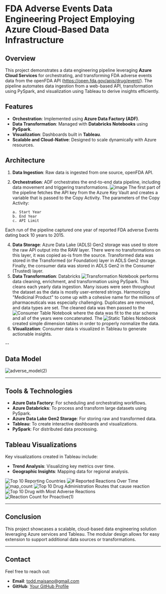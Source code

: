 # FDA Adverse Events Data Engineering Project Employing Azure Cloud-Based Data Infrastructure

## Overview
This project demonstrates a data engineering pipeline leveraging **Azure Cloud Services** for orchestrating, and transforming FDA adverse events data from the openFDA API (https://open.fda.gov/apis/drug/event/). The pipeline automates data ingestion from a web-based API, transformation using PySpark, and visualization using Tableau to derive insights efficiently.

## Features
- **Orchestration**: Implemented using **Azure Data Factory (ADF)**.
- **Data Transformation**: Managed with **Databricks Notebooks** using **PySpark**.
- **Visualization**: Dashboards built in **Tableau**.
- **Scalable and Cloud-Native**: Designed to scale dynamically with Azure resources.

## Architecture

1. **Data Ingestion**: Raw data is ingested from one source, openFDA API.
2. **Orchestration**: ADF orchestrates the end-to-end data pipeline, including data movement and triggering transformations.
   ![image](https://github.com/user-attachments/assets/190ccaf9-95da-4cbd-b2cc-8206e5403057)
   The first part of the pipeline fetches the API key from the Azure Key Vault and creates a variable that is passed to the Copy Activity.
   The parameters of the Copy Activity:
   
       a. Start Year
       b. End Year
       c. API Limit
  Each run of the pipeline captured one year of reported FDA adverse Events dating back 10 years to 2015.

4. **Data Storage**: Azure Data Lake (ADLS) Gen2 storage was used to store the raw API output into the RAW layer. There were no transformations on this layer, it was copied as-is from the source. Transformed data was stored in the Transformed (or Foundation) layer in ADLS Gen2 storage. Finally, the consumer data was stored in ADLS Gen2 in the Consumer (Trusted) layer.
6. **Data Transformation**: Databricks ![Transformation Notebook](https://github.com/toddmaisano/fda_adverse_events/blob/develop/Adverse_Events_Transformation.ipynb) performs data cleaning, enrichment, and transformation using PySpark. This cleans each yearly data ingestion. Many issues were seen throughout the dataset as the data is mostly user-entered strings. Harmonizing "Medicinal Product" to come up with a cohesive name for the millions of pharmaceuticals was especially challenging. Duplicates are removed, and data types are set. The cleaned data was then passed to the ![Consumer Table Notebook](https://github.com/toddmaisano/fda_adverse_events/blob/develop/Consumer_Tables.ipynb) where the data was fit to the star schema and all of the years were concatenated. The ![Static Tables Notebook](https://github.com/toddmaisano/fda_adverse_events/blob/develop/Adverse_Reaction_Static_Tables.ipynb) created simple dimension tables in order to properly normalize the data.
7. **Visualization**: Consumer data is visualized in Tableau to generate actionable insights.

--
## Data Model

![adverse_model(2)](https://github.com/user-attachments/assets/17c8c3b6-1479-4f73-8f4f-2e19ebc22ef3)



---

## Tools & Technologies
- **Azure Data Factory**: For scheduling and orchestrating workflows.
- **Azure Databricks**: To process and transform large datasets using PySpark.
- **Azure Data Lake Gen2 Storage**: For storing raw and transformed data.
- **Tableau**: To create interactive dashboards and visualizations.
- **PySpark**: For distributed data processing.


## Tableau Visualizations
Key visualizations created in Tableau include:
- **Trend Analysis**: Visualizing key metrics over time.
- **Geographic Insights**: Mapping data for regional analysis.

![Top 10 Reporting Countries](https://github.com/user-attachments/assets/de781522-c570-44f7-abcf-03b50c274a6b)
![# Reported Reactions Over Time](https://github.com/user-attachments/assets/fdbee314-2bd8-4147-a99a-cc4fc6dae418)
![map_count](https://github.com/user-attachments/assets/4a53ea28-4d71-4cf6-b6ec-ebc6ff250d69)
![Top 10 Drug Administration Routes that cause reaction](https://github.com/user-attachments/assets/6beb06a5-ea07-4c72-9793-47084f12f946)
![Top 10 Drug with Most Adverse Reactions](https://github.com/user-attachments/assets/ace2b727-6191-436f-a6dd-1de72f600b5c)
![Reaction Count for Proactive(1)](https://github.com/user-attachments/assets/3ee63493-2ea9-4d5a-bd31-a48fe4da1dbb)


---

## Conclusion
This project showcases a scalable, cloud-based data engineering solution leveraging Azure services and Tableau. The modular design allows for easy extension to support additional data sources or transformations.

---

## Contact
Feel free to reach out:
- **Email**: todd.maisano@gmail.com
- **GitHub**: [Your GitHub Profile](https://github.com/toddmaisano)
